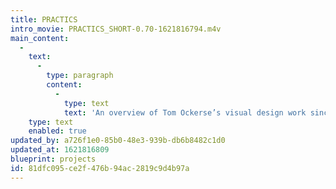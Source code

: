 ```yaml
---
title: PRACTICS
intro_movie: PRACTICS_SHORT-0.70-1621816794.m4v
main_content:
  -
    text:
      -
        type: paragraph
        content:
          -
            type: text
            text: 'An overview of Tom Ockerse’s visual design work since 1967. All works were commissioned to serve clients and audiences.'
    type: text
    enabled: true
updated_by: a726f1e0-85b0-48e3-939b-db6b8482c1d0
updated_at: 1621816809
blueprint: projects
id: 81dfc095-ce2f-476b-94ac-2819c9d4b97a
---
```

